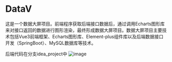 # DataV
这是一个数据大屏项目。前端程序获取后端接口数据后，通过调用Echarts图形库来对接口返回的数据进行图形渲染，最终形成数据大屏项目。数据大屏项目主要技术包括Vue3前端框架、Echarts图形库、Element-plus组件库以及后端数据接口开发（SpringBoot）、MySQL数据库等技术。           


后端代码在分支idea_project中
![image](https://github.com/Cherry-tin/DataV/assets/107058275/ef8ba7ab-f85a-48f7-a2d3-1426a8e4bee8)
